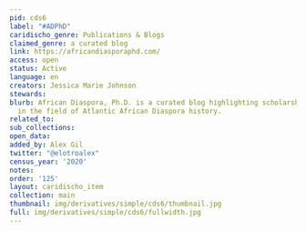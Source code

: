 ```yaml
---
pid: cds6
label: "#ADPhD"
caridischo_genre: Publications & Blogs
claimed_genre: a curated blog
link: https://africandiasporaphd.com/
access: open
status: Active
language: en
creators: Jessica Marie Johnson
stewards:
blurb: African Diaspora, Ph.D. is a curated blog highlighting scholarship and scholars
  in the field of Atlantic African Diaspora history.
related_to:
sub_collections:
open_data:
added_by: Alex Gil
twitter: "@elotroalex"
census_year: '2020'
notes:
order: '125'
layout: caridischo_item
collection: main
thumbnail: img/derivatives/simple/cds6/thumbnail.jpg
full: img/derivatives/simple/cds6/fullwidth.jpg
---
```

